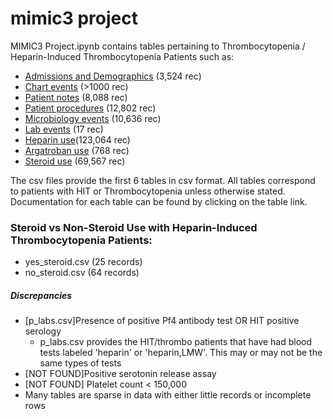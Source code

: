 # mimic3 project

MIMIC3 Project.ipynb contains tables pertaining to Thrombocytopenia / Heparin-Induced Thrombocytopenia Patients such as:
- [Admissions and Demographics](https://mimic.physionet.org/mimictables/admissions/) (3,524 rec)
- [Chart events](https://mimic.physionet.org/mimictables/chartevents/) (>1000 rec)   
- [Patient notes](https://mimic.physionet.org/mimictables/noteevents/) (8,088 rec)
- [Patient procedures](https://mimic.physionet.org/mimictables/procedureevents_mv/) (12,802 rec)
- [Microbiology events](https://mimic.physionet.org/mimictables/microbiologyevents/) (10,636 rec)
- [Lab events](https://mimic.physionet.org/mimictables/labevents/) (17 rec)
- [Heparin use](https://mimic.physionet.org/mimictables/prescriptions/)(123,064 rec)
- [Argatroban use](https://mimic.physionet.org/mimictables/prescriptions/) (768 rec)
- [Steroid use](https://mimic.physionet.org/mimictables/prescriptions/) (69,567 rec)

The csv files provide the first 6 tables in csv format. All tables correspond to patients with HIT or Thrombocytopenia unless otherwise stated. Documentation for each table can be found by clicking on the table link. 

### Steroid vs Non-Steroid Use with Heparin-Induced Thrombocytopenia Patients: 
- yes_steroid.csv (25 records)
- no_steroid.csv (64 records)

##### Discrepancies 
- [p_labs.csv]Presence of positive Pf4 antibody test OR HIT positive serology
    - p_labs.csv provides the HIT/thrombo patients that have had blood tests labeled 'heparin' or 'heparin,LMW'. This may or may not be the same types of tests
- [NOT FOUND]Positive serotonin release assay
- [NOT FOUND] Platelet count < 150,000
- Many tables are sparse in data with either little records or incomplete rows
